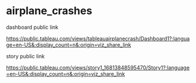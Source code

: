 # airplane_crashes


dashboard public link

https://public.tableau.com/views/tableauairplanecrash/Dashboard1?:language=en-US&:display_count=n&:origin=viz_share_link

story public link

https://public.tableau.com/views/story1_16813848595470/Story1?:language=en-US&:display_count=n&:origin=viz_share_link
